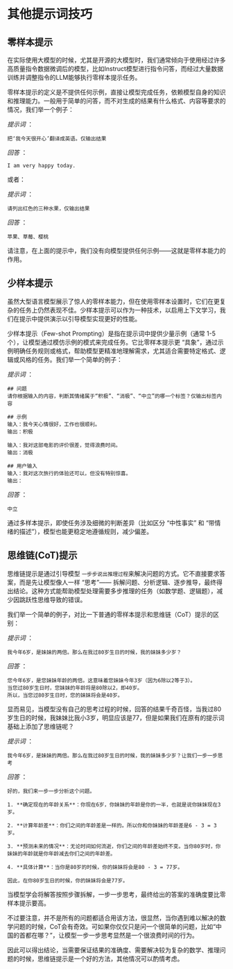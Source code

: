 # 其他提示词技巧

## 零样本提示

在实际使用大模型的时候，尤其是开源的大模型时，我们通常倾向于使用经过许多高质量指令数据微调后的模型，比如Instruct模型进行指令问答，而经过大量数据训练并调整指令的LLM能够执行零样本提示任务。

零样本提示的定义是不提供任何示例，直接让模型完成任务，依赖模型自身的知识和推理能力。一般用于简单的问答，而不对生成的结果有什么格式、内容等要求的情况，我们举一个例子：

*提示词* ：

```Plain
把‘我今天很开心’翻译成英语。仅输出结果
```

*回答* ：

```Plain
I am very happy today.
```

或者：

*提示词* ：

```Plain
请列出红色的三种水果，仅输出结果
```

*回答* ：

```Plain
苹果、草莓、樱桃
```

请注意，在上面的提示中，我们没有向模型提供任何示例——这就是零样本能力的作用。


## 少样本提示

虽然大型语言模型展示了惊人的零样本能力，但在使用零样本设置时，它们在更复杂的任务上仍然表现不佳。少样本提示可以作为一种技术，以启用上下文学习，我们在提示中提供演示以引导模型实现更好的性能。

少样本提示（Few-shot Prompting）是指在提示词中提供少量示例（通常 1-5 个），让模型通过模仿示例的模式来完成任务。它比零样本提示更 “具象”，通过示例明确任务规则或格式，帮助模型更精准地理解需求，尤其适合需要特定格式、逻辑或风格的任务。我们举一个简单的例子：

*提示词* ：

```Plain
## 问题
请你根据输入的内容，判断其情绪属于“积极”、“消极”、“中立”的哪一个标签？仅输出标签内容

## 示例
输入：我今天心情很好，工作也很顺利。
输出：积极

输入：我对这部电影的评价很差，觉得浪费时间。
输出：消极

## 用户输入
输入：我对这次旅行的体验还可以，但没有特别惊喜。
输出：
```

*回答* ：

```Plain
中立
```

通过多样本提示，即使任务涉及细微的判断差异（比如区分 “中性事实” 和 “带情绪的描述”），模型也能更稳定地遵循规则，减少偏差。



## 思维链(CoT)提示

思维链提示是通过引导模型 `一步步说出推理过程`来解决问题的方式。它不直接要求答案，而是先让模型像人一样 “思考”—— 拆解问题、分析逻辑、逐步推导，最终得出结论。这种方式能帮助模型处理需要多步推理的任务（如数学题、逻辑题），减少因跳跃性思维导致的错误。

我们举一个简单的例子，对比一下普通的零样本提示和思维链（CoT）提示的区别：

*提示词* ：

```Plain
我今年6岁，是妹妹的两倍。那么在我过80岁生日的时候，我的妹妹多少岁？
```

*回答* ：

```Plain
您今年6岁，是您妹妹年龄的两倍。这意味着您妹妹今年3岁（因为6除以2等于3）。
当您过80岁生日时，您妹妹的年龄将是80除以2，即40岁。
所以，当您过80岁生日时，您的妹妹将会是40岁。
```

显而易见，当模型没有自己的思考过程的时候，回答的结果千奇百怪，当我过80岁生日的时候，我妹妹比我小3岁，明显应该是77，但是如果我们在原有的提示词基础上添加了思维链呢？

*提示词* ：

```Plain
我今年6岁，是妹妹的两倍。那么在我过80岁生日的时候，我的妹妹多少岁？让我们一步一步思考
```

*回答* ：

```Plain
好的，我们来一步一步分析这个问题。

1. **确定现在的年龄关系**：你现在6岁，你妹妹的年龄是你的一半，也就是说你妹妹现在3岁。

2. **计算年龄差**：你们之间的年龄差是一样的。所以你和你妹妹的年龄差是6 - 3 = 3岁。

3. **预测未来的情况**：无论时间如何流逝，你们之间的年龄差始终不变。当你80岁时，你妹妹的年龄就是你年龄减去你们之间的年龄差。

4. **具体计算**：当你是80岁的时候，你的妹妹将会是80 - 3 = 77岁。

因此，在你80岁生日的时候，你的妹妹将会是77岁。
```

当模型学会将解答按照步骤拆解，一步一步思考，最终给出的答案的准确度要比零样本提示要高。

不过要注意，并不是所有的问题都适合用该方法，很显然，当你遇到难以解决的数学问题的时候，CoT会有奇效。可如果你仅仅只是问一个很简单的问题，比如“中国的首都在哪？”，让模型一步一步思考显然是一个很浪费时间的行为。

因此可以得出结论，当需要保证结果的准确度、需要解决较为复杂的数学、推理问题的时候，思维链提示是一个好的方法，其他情况可以酌情考虑。





